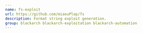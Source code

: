 ```yaml
---
name: fs-exploit
url: https://github.com/miaouPlop/fs
description: Format string exploit generation.
group: blackarch blackarch-exploitation blackarch-automation
---
```

